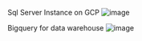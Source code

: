 Sql Server Instance on GCP
![image](https://github.com/user-attachments/assets/bf66a86c-25f3-4aa9-a587-39718685e98e)

Bigquery for data warehouse
![image](https://github.com/user-attachments/assets/43a5c3e7-cc3d-4bdd-b430-bd3714283140)
